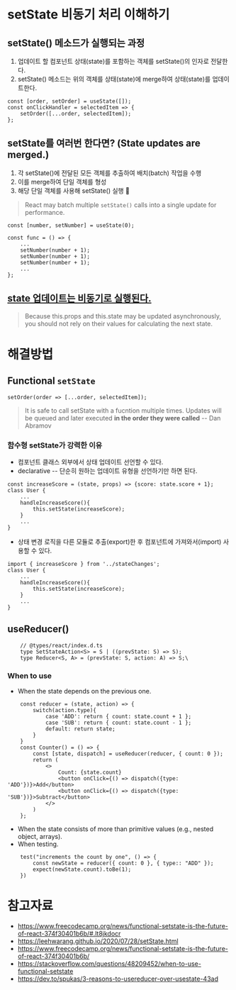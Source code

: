 # setState 비동기 처리 이해하기

## setState() 메소드가 실행되는 과정
1. 업데이트 할 컴포넌트 상태(state)를 포함하는 객체를 setState()의 인자로 전달한다. 
2. setState() 메소드는 위의 객체를 상태(state)에 merge하여 상태(state)를 업데이트한다.

```JSX
const [order, setOrder] = useState([]);
const onClickHandler = selectedItem => {
    setOrder([...order, selectedItem]);
};
```

## setState를 여러번 한다면? (State updates are merged.)
1. 각 setState()에 전달된 모든 객체를 추출하여 배치(batch) 작업을 수행
2. 이를 merge하여 단일 객체를 형성
3. 해당 단일 객체를 사용해 setState() 실행   
> React may batch multiple `setState()` calls into a single update for performance. 
```JSX
const [number, setNumber] = useState(0);

const func = () => {
    ...
    setNumber(number + 1);
    setNumber(number + 1);
    setNumber(number + 1);
    ...
};
```

## [state 업데이트는 비동기로 실행된다.](https://reactjs.org/docs/state-and-lifecycle.html#state-updates-may-be-asynchronous) 
> Because this.props and this.state may be updated asynchronously, you should not rely on their values for calculating the next state.


# 해결방법
## Functional `setState`
```JSX
setOrder(order => [...order, selectedItem]);
```
> It is safe to call setState with a fucntion multiple times. Updates will be queued and later executed **in the order they were called**
> -- Dan Abramov

### 함수형 setState가 강력한 이유
* 컴포넌트 클래스 외부에서 상태 업데이트 선언할 수 있다. 
* declarative -- 단순히 원하는 업데이트 유형을 선언하기만 하면 된다.
```JSX
const increaseScore = (state, props) => {score: state.score + 1};
class User {
    ...
    handleIncreaseScore(){
        this.setState(increaseScore);
    }
    ...
}
```
* 상태 변경 로직을 다른 모듈로 추출(export)한 후 컴포넌트에 가져와서(import) 사용할 수 있다. 
```JSX
import { increaseScore } from '../stateChanges';
class User {
    ...
    handleIncreaseScore(){
        this.setState(increaseScore);
    }
    ...
}
```

## useReducer()
```JSX
    // @types/react/index.d.ts
    type SetStateAction<S> = S | ((prevState: S) => S);
    type Reducer<S, A> = (prevState: S, action: A) => S;\
```
### When to use
* When the state depends on the previous one. 
```JSX
    const reducer = (state, action) => {
        switch(action.type){
            case 'ADD': return { count: state.count + 1 };
            case 'SUB': return { count: state.count - 1 };
            default: return state;
        }
    }
    const Counter() = () => {
        const [state, dispatch] = useReducer(reducer, { count: 0 });
        return (
            <>
                Count: {state.count}
                <button onClick={() => dispatch({type: 'ADD'})}>Add</button>
                <button onClick={() => dispatch({type: 'SUB'})}>Subtract</button>
            </>
        )
    };
```
* When the state consists of more than primitive values (e.g., nested object, arrays).
* When testing.
```JSX
    test("increments the count by one", () => {
        const newState = reducer({ count: 0 }, { type:: "ADD" });
        expect(newState.count).toBe(1);
    })
```


# 참고자료
* https://www.freecodecamp.org/news/functional-setstate-is-the-future-of-react-374f30401b6b/#.lt8jkdocr 
* https://leehwarang.github.io/2020/07/28/setState.html 
* https://www.freecodecamp.org/news/functional-setstate-is-the-future-of-react-374f30401b6b/ 
* https://stackoverflow.com/questions/48209452/when-to-use-functional-setstate 
* https://dev.to/spukas/3-reasons-to-usereducer-over-usestate-43ad 